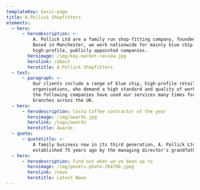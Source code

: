 ```yaml
---
templateKey: basic-page
title: A.Pollick Shopfitters
elements:
  - hero:
      - herodescription: >-
          A. Pollick Ltd are a family run shop-fitting company, founded in 1934.
          Based in Manchester, we work nationwide for mainly blue chip and
          high-profile, publicly appointed companies.
        heroimage: /img/key-market-review.jpg
        herolink: /about
        herotitle: A.Pollick Shopfitters
  - text:
      - paragraph: >-
          Our clients include a range of blue chip, high-profile retail
          organisations, who demand a high standard and quality of work. Many of
          the following companies have used our services many times for their
          branches across the UK.
  - hero:
      - herodescription: Costa Coffee contractor of the year
        heroimage: /img/awards.jpg
        herolink: /tags/awards
        herotitle: Awards
  - quote:
      - quotetitle: >-
          A family business now in its third generation, A. Pollick Ltd was
          established 75 years ago by the managing director's grandfather.
  - hero:
      - herodescription: Find out what we've been up to
        heroimage: /img/pexels-photo-264706.jpeg
        herolink: /news
        herotitle: Latest News
---
```


